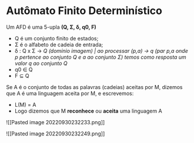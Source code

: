 # Autômato Finito Determinístico
Um AFD é uma 5-upla **(Q, Σ, δ, q0, F)**
- Q é um conjunto finito de estados;
- Σ é o alfabeto de cadeia de entrada;
- δ : Q x Σ → *Q (domínio imagem) | ao processar (p,a) → q (par p,a onde p pertence ao conjunto Q e a ao conjunto Σ) temos como resposta um valor q ao conjunto Q*
- q0 ∈ Q
- F ⊆ Q 

Se A é o conjunto de todas as palavras (cadeias) aceitas por M, dizemos que A é uma linguagem aceita por M, e escrevemos:
- L(M) = A
- Logo dizemos que M **reconhece** ou **aceita** uma linguagem A

![[Pasted image 20220930232233.png]]

![[Pasted image 20220930232249.png]]